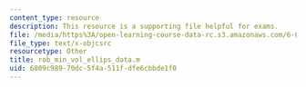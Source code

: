 ```yaml
---
content_type: resource
description: This resource is a supporting file helpful for exams.
file: /media/https%3A/open-learning-course-data-rc.s3.amazonaws.com/6-079-introduction-to-convex-optimization-fall-2009/6809c98970dc5f4a511fdfe6cbbde1f0_rob_min_vol_ellips_data.m
file_type: text/x-objcsrc
resourcetype: Other
title: rob_min_vol_ellips_data.m
uid: 6809c989-70dc-5f4a-511f-dfe6cbbde1f0
---
```

